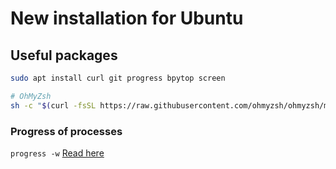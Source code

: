 # New installation for Ubuntu
## Useful packages
```bash
sudo apt install curl git progress bpytop screen

# OhMyZsh
sh -c "$(curl -fsSL https://raw.githubusercontent.com/ohmyzsh/ohmyzsh/master/tools/install.sh)"
```
### Progress of processes
`progress -w`
[Read here](https://unix.stackexchange.com/questions/705022/how-to-show-progress-when-checking-checksums-using-sha256sum)

